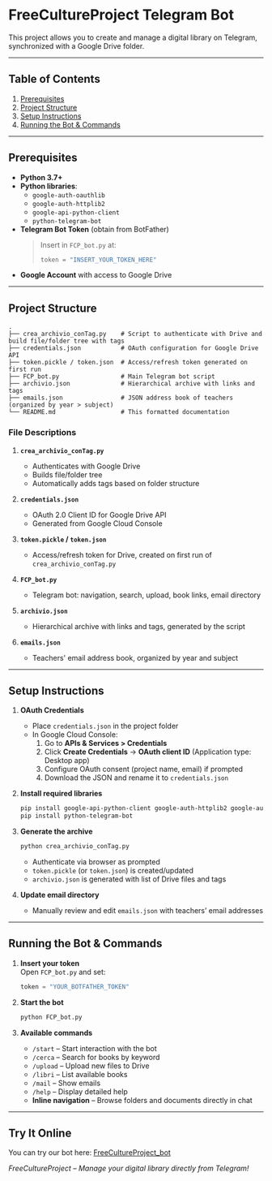 # FreeCultureProject Telegram Bot

This project allows you to create and manage a digital library on Telegram, synchronized with a Google Drive folder.

---

## Table of Contents

1. [Prerequisites](#prerequisites)  
2. [Project Structure](#project-structure)  
3. [Setup Instructions](#setup-instructions)  
4. [Running the Bot & Commands](#running-the-bot--commands)  

---

## Prerequisites

- **Python 3.7+**  
- **Python libraries**:  
  - `google-auth-oauthlib`  
  - `google-auth-httplib2`  
  - `google-api-python-client`  
  - `python-telegram-bot`  
- **Telegram Bot Token** (obtain from BotFather)  
  > Insert in `FCP_bot.py` at:  
  > ```python
  > token = "INSERT_YOUR_TOKEN_HERE"
  > ```  
- **Google Account** with access to Google Drive  

---

## Project Structure

```
.
├── crea_archivio_conTag.py    # Script to authenticate with Drive and build file/folder tree with tags
├── credentials.json           # OAuth configuration for Google Drive API
├── token.pickle / token.json  # Access/refresh token generated on first run
├── FCP_bot.py                 # Main Telegram bot script
├── archivio.json              # Hierarchical archive with links and tags
├── emails.json                # JSON address book of teachers (organized by year > subject)
└── README.md                  # This formatted documentation
```

### File Descriptions

1. **`crea_archivio_conTag.py`**  
   - Authenticates with Google Drive  
   - Builds file/folder tree  
   - Automatically adds tags based on folder structure

2. **`credentials.json`**  
   - OAuth 2.0 Client ID for Google Drive API  
   - Generated from Google Cloud Console

3. **`token.pickle` / `token.json`**  
   - Access/refresh token for Drive, created on first run of `crea_archivio_conTag.py`

4. **`FCP_bot.py`**  
   - Telegram bot: navigation, search, upload, book links, email directory

5. **`archivio.json`**  
   - Hierarchical archive with links and tags, generated by the script

6. **`emails.json`**  
   - Teachers' email address book, organized by year and subject

---

## Setup Instructions

1. **OAuth Credentials**  
   - Place `credentials.json` in the project folder  
   - In Google Cloud Console:
     1. Go to **APIs & Services > Credentials**  
     2. Click **Create Credentials** → **OAuth client ID** (Application type: Desktop app)  
     3. Configure OAuth consent (project name, email) if prompted  
     4. Download the JSON and rename it to `credentials.json`

2. **Install required libraries**  
   ```bash
   pip install google-api-python-client google-auth-httplib2 google-auth-oauthlib
   pip install python-telegram-bot
   ```

3. **Generate the archive**  
   ```bash
   python crea_archivio_conTag.py
   ```
   - Authenticate via browser as prompted  
   - `token.pickle` (or `token.json`) is created/updated  
   - `archivio.json` is generated with list of Drive files and tags

4. **Update email directory**  
   - Manually review and edit `emails.json` with teachers’ email addresses

---

## Running the Bot & Commands

1. **Insert your token**  
   Open `FCP_bot.py` and set:
   ```python
   token = "YOUR_BOTFATHER_TOKEN"
   ```

2. **Start the bot**  
   ```bash
   python FCP_bot.py
   ```

3. **Available commands**  
   - `/start` – Start interaction with the bot  
   - `/cerca` – Search for books by keyword  
   - `/upload` – Upload new files to Drive  
   - `/libri` – List available books  
   - `/mail` – Show emails
   - `/help` – Display detailed help  
   - **Inline navigation** – Browse folders and documents directly in chat

---


## Try It Online
You can try our bot here: [FreeCultureProject_bot](https://t.me/FreeCultureProject_bot)

*FreeCultureProject – Manage your digital library directly from Telegram!*  
